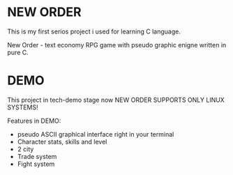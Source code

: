 # NEW ORDER

This is my first serios project i used for learning C language.

New Order - text economy RPG game with pseudo graphic enigne written in pure C.

# DEMO

This project in tech-demo stage now
NEW ORDER SUPPORTS ONLY LINUX SYSTEMS!

Features in DEMO: 

- pseudo ASCII graphical interface right in your terminal
- Character stats, skills and level
- 2 city 
- Trade system
- Fight system

